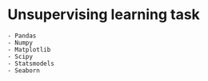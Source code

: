 # Unsupervising learning task

<!-- Libraries -->
    - Pandas
    - Numpy 
    - Matplotlib
    - Scipy
    - Statsmodels
    - Seaborn